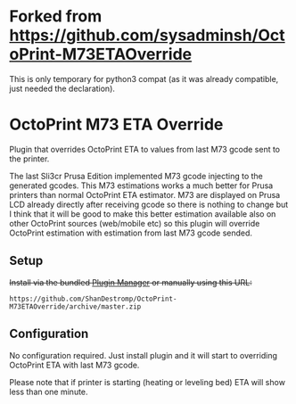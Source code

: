 # Forked from https://github.com/sysadminsh/OctoPrint-M73ETAOverride 

This is only temporary for python3 compat (as it was already compatible, just needed the declaration).

# OctoPrint M73 ETA Override

Plugin that overrides OctoPrint ETA to values from last M73 gcode sent to the printer.

The last Sli3cr Prusa Edition implemented M73 gcode injecting to the generated gcodes. This M73 estimations works a much better for Prusa printers than normal OctoPrint ETA estimator. M73 are displayed on Prusa LCD already directly after receiving gcode so there is nothing to change but I think that it will be good to make this better estimation available also on other OctoPrint sources (web/mobile etc) so this plugin will override OctoPrint estimation with estimation from last M73 gcode sended.

## Setup

~~Install via the bundled [Plugin Manager](https://github.com/foosel/OctoPrint/wiki/Plugin:-Plugin-Manager)
or manually using this URL:~~

    https://github.com/ShanDestromp/OctoPrint-M73ETAOverride/archive/master.zip


## Configuration

No configuration required. Just install plugin and it will start to overriding OctoPrint ETA with last M73 gcode.

Please note that if printer is starting (heating or leveling bed) ETA will show less than one minute.

